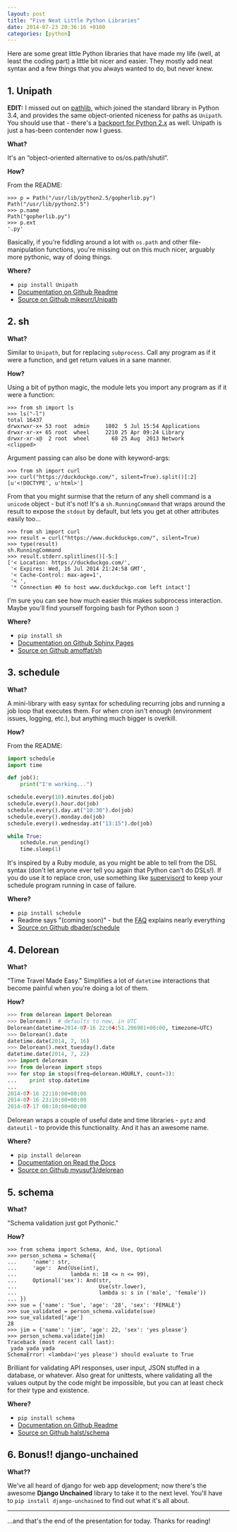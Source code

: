 ```yaml
---
layout: post
title: "Five Neat Little Python Libraries"
date: 2014-07-23 20:36:16 +0100
categories: [python]
---
```


Here are some great little Python libraries that have made my life (well, at
least the coding part) a little bit nicer and easier. They mostly add neat
syntax and a few things that you always wanted to do, but never knew.


## 1. Unipath

**EDIT:** I missed out on
[pathlib](https://docs.python.org/3/library/pathlib.html), which joined the
standard library in Python 3.4, and provides the same object-oriented niceness
for paths as `Unipath`. You should use that - there's a
[backport for Python 2.x](https://pypi.python.org/pypi/pathlib/) as well.
Unipath is just a has-been contender now I guess.

**What?**

It's an “object-oriented alternative to os/os.path/shutil”.

**How?**

From the README:

```pycon
>>> p = Path("/usr/lib/python2.5/gopherlib.py")
Path("/usr/lib/python2.5")
>>> p.name
Path("gopherlib.py")
>>> p.ext
'.py'
```

Basically, if you're fiddling around a lot with `os.path` and other
file-manipulation functions, you're missing out on this much nicer, arguably
more pythonic, way of doing things.

**Where?**

* `pip install Unipath`
* [Documentation on Github Readme](https://github.com/mikeorr/Unipath#readme)
* [Source on Github mikeorr/Unipath](https://github.com/mikeorr/Unipath)


## 2. sh

**What?**

Similar to `Unipath`, but for replacing `subprocess`. Call any program as if it
were a function, and get return values in a sane manner.

**How?**

Using a bit of python magic, the module lets you import any program as if it
were a function:

```pycon
>>> from sh import ls
>>> ls("-l")
total 16437
drwxrwxr-x+ 53 root  admin     1802  5 Jul 15:54 Applications
drwxr-xr-x+ 65 root  wheel     2210 25 Apr 09:24 Library
drwxr-xr-x@  2 root  wheel       68 25 Aug  2013 Network
<clipped>
```

Argument passing can also be done with keyword-args:

```pycon
>>> from sh import curl
>>> curl("https://duckduckgo.com/", silent=True).split()[:2]
[u'<!DOCTYPE', u'html>']
```

From that you might surmise that the return of any shell command is a `unicode`
object - but it's not! It's a `sh.RunningCommand` that wraps around the
result to expose the `stdout` by default, but lets you get at other attributes
easily too...

```pycon
>>> from sh import curl
>>> result = curl("https://www.duckduckgo.com/", silent=True)
>>> type(result)
sh.RunningCommand
>>> result.stderr.splitlines()[-5:]
['< Location: https://duckduckgo.com/',
 '< Expires: Wed, 16 Jul 2014 21:24:58 GMT',
 '< Cache-Control: max-age=1',
 '< ',
 '* Connection #0 to host www.duckduckgo.com left intact']
 ```

I'm sure you can see how much easier this makes subprocess interaction. Maybe
you'll find yourself forgoing bash for Python soon :)

**Where?**

* `pip install sh`
* [Documentation on Github Sphinx Pages](http://amoffat.github.io/sh/)
* [Source on Github amoffat/sh](https://github.com/amoffat/sh)


## 3. schedule

**What?**

A mini-library with easy syntax for scheduling recurring jobs and running a job
loop that executes them. For when cron isn't enough (environment issues,
logging, etc.), but anything much bigger is overkill.

**How?**

From the README:

```python
import schedule
import time

def job():
    print("I'm working...")

schedule.every(10).minutes.do(job)
schedule.every().hour.do(job)
schedule.every().day.at("10:30").do(job)
schedule.every().monday.do(job)
schedule.every().wednesday.at("13:15").do(job)

while True:
    schedule.run_pending()
    time.sleep(1)
```

It's inspired by a Ruby module, as you might be able to tell from the DSL
syntax (don't let anyone ever tell you again that Python can't do DSLs!). If
you do use it to replace cron, use something like
[supervisord](http://supervisord.org/) to keep your schedule program running in
case of failure.

**Where?**

* `pip install schedule`
* Readme says "(coming soon)" - but the
  [FAQ](https://github.com/dbader/schedule/blob/master/FAQ.rst#faq) explains
  nearly everything
* [Source on Github dbader/schedule](https://github.com/dbader/schedule)


## 4. Delorean

**What?**

"Time Travel Made Easy." Simplifies a lot of `datetime` interactions that
become painful when you're doing a lot of them.

**How?**

```python
>>> from delorean import Delorean
>>> Delorean()  # defaults to now, in UTC
Delorean(datetime=2014-07-16 22:04:51.206981+00:00, timezone=UTC)
>>> Delorean().date
datetime.date(2014, 7, 16)
>>> Delorean().next_tuesday().date
datetime.date(2014, 7, 22)
>>> import delorean
>>> from delorean import stops
>>> for stop in stops(freq=delorean.HOURLY, count=3):
...    print stop.datetime
...
2014-07-16 22:10:00+00:00
2014-07-16 23:10:00+00:00
2014-07-17 00:10:00+00:00
```

Delorean wraps a couple of useful date and time libraries - `pytz` and
`dateutil` - to provide this functionality. And it has an awesome name.

**Where?**

* `pip install delorean`
* [Documentation on Read the Docs](http://delorean.readthedocs.org/en/latest/)
* [Source on Github myusuf3/delorean](https://github.com/myusuf3/delorean/)


## 5. schema

**What?**

"Schema validation just got Pythonic."

**How?**

```pycon
>>> from schema import Schema, And, Use, Optional
>>> person_schema = Schema({
...     'name': str,
...     'age':  And(Use(int),
...                 lambda n: 18 <= n <= 99),
...     Optional('sex'): And(str,
...                          Use(str.lower),
...                          lambda s: s in ('male', 'female'))
... })
>>> sue = {'name': 'Sue', 'age': '28', 'sex': 'FEMALE'}
>>> sue_validated = person_schema.validate(sue)
>>> sue_validated['age']
28
>>> jim = {'name': 'jim', 'age': 22, 'sex': 'yes please'}
>>> person_schema.validate(jim)
Traceback (most recent call last):
 yada yada yada
SchemaError: <lambda>('yes please') should evaluate to True
```

Brilliant for validating API responses, user input, JSON stuffed in a database,
or whatever. Also great for unittests, where validating all the values output
by the code might be impossible, but you can at least check for their type and
existence.

**Where?**

* `pip install schema`
* [Documentation on Github Readme](https://github.com/halst/schema#schema-validation-just-got-pythonic)
* [Source on Github halst/schema](https://github.com/halst/schema)


## 6. Bonus!! django-unchained

**What??**

We've all heard of django for web app development; now there's the awesome
**Django Unchained** library to take it to the next level. You'll have to
`pip install django-unchained` to find out what it's all about.

---

...and that's the end of the presentation for today. Thanks for reading!
